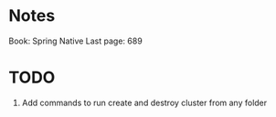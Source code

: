 # Notes
Book: Spring Native
Last page: 689

# TODO

1. Add commands to run create and destroy cluster from any folder